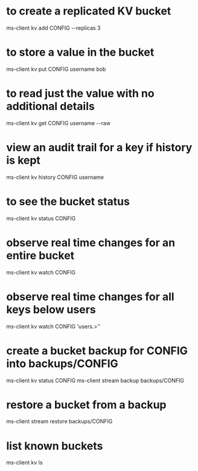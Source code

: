 # to create a replicated KV bucket
ms-client kv add CONFIG --replicas 3

# to store a value in the bucket
ms-client kv put CONFIG username bob

# to read just the value with no additional details
ms-client kv get CONFIG username --raw

# view an audit trail for a key if history is kept
ms-client kv history CONFIG username

# to see the bucket status
ms-client kv status CONFIG

# observe real time changes for an entire bucket
ms-client kv watch CONFIG
# observe real time changes for all keys below users
ms-client kv watch CONFIG 'users.>''

# create a bucket backup for CONFIG into backups/CONFIG
ms-client kv status CONFIG
ms-client stream backup <stream name> backups/CONFIG

# restore a bucket from a backup
ms-client stream restore <stream name> backups/CONFIG

# list known buckets
ms-client kv ls
